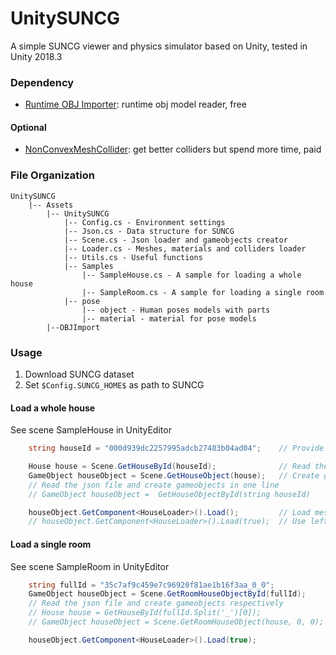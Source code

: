# UnitySUNCG
A simple SUNCG viewer and physics simulator based on Unity, tested in Unity 2018.3

### Dependency
- [Runtime OBJ Importer](https://assetstore.unity.com/packages/tools/modeling/runtime-obj-importer-49547): runtime obj model reader, free
#### Optional
 - [NonConvexMeshCollider](https://assetstore.unity.com/packages/tools/physics/non-convex-mesh-collider-84867): get better colliders but spend more time, paid

### File Organization
```shell
UnitySUNCG
    |-- Assets
        |-- UnitySUNCG
            |-- Config.cs - Environment settings
            |-- Json.cs - Data structure for SUNCG
            |-- Scene.cs - Json loader and gameobjects creator
            |-- Loader.cs - Meshes, materials and colliders loader
            |-- Utils.cs - Useful functions
            |-- Samples
                |-- SampleHouse.cs - A sample for loading a whole house
                |-- SampleRoom.cs - A sample for loading a single room
            |-- pose
                |-- object - Human poses models with parts
                |-- material - material for pose models
        |--OBJImport
```

### Usage
1. Download SUNCG dataset
2. Set `$Config.SUNCG_HOME$` as path to SUNCG

#### Load a whole house  
See scene SampleHouse in UnityEditor
```c#
    string houseId = "000d939dc2257995adcb27483b04ad04";    // Provide a house id

    House house = Scene.GetHouseById(houseId);              // Read the house json
    GameObject houseObject = Scene.GetHouseObject(house);   // Create gameobjects
    // Read the json file and create gameobjects in one line
    // GameObject houseObject =  GetHouseObjectById(string houseId)

    houseObject.GetComponent<HouseLoader>().Load();         // Load meshes
    // houseObject.GetComponent<HouseLoader>().Load(true);  // Use left hand coord
```
#### Load a single room  
See scene SampleRoom in UnityEditor
```c#
    string fullId = "35c7af9c459e7c96920f81ae1b16f3aa_0_0";             // Provide a room full id
    GameObject houseObject = Scene.GetRoomHouseObjectById(fullId);      // Read the house json and create gameobjects
    // Read the json file and create gameobjects respectively
    // House house = GetHouseById(fullId.Split('_')[0]);
    // GameObject houseObject = Scene.GetRoomHouseObject(house, 0, 0);

    houseObject.GetComponent<HouseLoader>().Load(true);                 // Load meshes
```